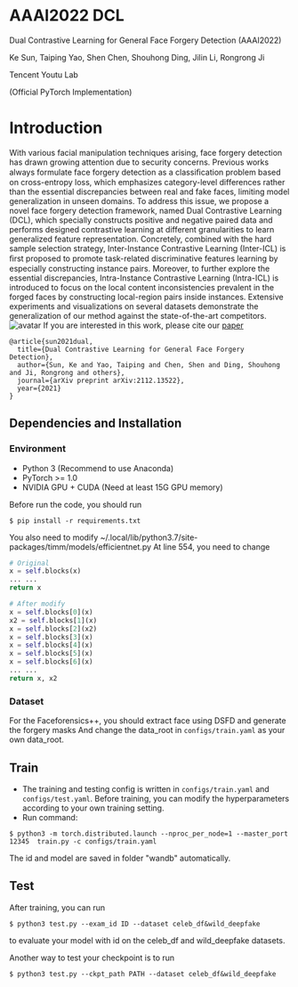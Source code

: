 # AAAI2022 DCL

Dual Contrastive Learning for General Face Forgery Detection (AAAI2022)

Ke Sun, Taiping Yao, Shen Chen, Shouhong Ding, Jilin Li, Rongrong Ji

Tencent Youtu Lab

(Official PyTorch Implementation)

# Introduction

With various facial manipulation techniques arising, face forgery detection has drawn growing attention due to security concerns. Previous works always formulate face forgery detection as a classiﬁcation problem based on cross-entropy loss, which emphasizes category-level differences rather than the essential discrepancies between real and fake faces, limiting model generalization in unseen domains. To address this issue, we propose a novel face forgery detection framework, named Dual Contrastive Learning (DCL), which specially constructs positive and negative paired data and performs designed contrastive learning at different granularities to learn generalized feature representation. Concretely, combined with the hard sample selection strategy, Inter-Instance Contrastive Learning (Inter-ICL) is ﬁrst proposed to promote task-related discriminative features learning by especially constructing instance pairs. Moreover, to further explore the essential discrepancies, Intra-Instance Contrastive Learning (Intra-ICL) is introduced to focus on the local content inconsistencies prevalent in the forged faces by constructing local-region pairs inside instances. Extensive experiments and visualizations on several datasets demonstrate the generalization of our method against the state-of-the-art competitors.
![avatar](./doc/main.png)
If you are interested in this work, please cite our [paper](https://arxiv.org/pdf/2112.13522.pdf)

```
@article{sun2021dual,
  title={Dual Contrastive Learning for General Face Forgery Detection},
  author={Sun, Ke and Yao, Taiping and Chen, Shen and Ding, Shouhong and Ji, Rongrong and others},
  journal={arXiv preprint arXiv:2112.13522},
  year={2021}
}
```

## Dependencies and Installation

### Environment

- Python 3 (Recommend to use Anaconda)
- PyTorch >= 1.0
- NVIDIA GPU + CUDA (Need at least 15G GPU memory)

Before run the code, you should run

```shell
$ pip install -r requirements.txt
```

You also need to modify ~/.local/lib/python3.7/site-packages/timm/models/efficientnet.py
At line 554, you need to change
```python
# Original
x = self.blocks(x)
... ...
return x

# After modify
x = self.blocks[0](x)
x2 = self.blocks[1](x)
x = self.blocks[2](x2)
x = self.blocks[3](x)
x = self.blocks[4](x)
x = self.blocks[5](x)
x = self.blocks[6](x)
... ...
return x, x2
```

### Dataset

For the Faceforensics++, you should extract face using DSFD and generate the forgery masks
And change the data_root in `configs/train.yaml` as your own data_root.

## Train

- The training and testing config is written in `configs/train.yaml` and `configs/test.yaml`. Before training, you can modify the hyperparameters according to your own training setting.
- Run command:

```shell
$ python3 -m torch.distributed.launch --nproc_per_node=1 --master_port 12345  train.py -c configs/train.yaml
```

The id and model are saved in folder "wandb" automatically.

## Test

After training, you can run

```shell
$ python3 test.py --exam_id ID --dataset celeb_df&wild_deepfake
```

to evaluate your model with id on the celeb_df and wild_deepfake datasets.

Another way to test your checkpoint is to run

```shell
$ python3 test.py --ckpt_path PATH --dataset celeb_df&wild_deepfake
```
